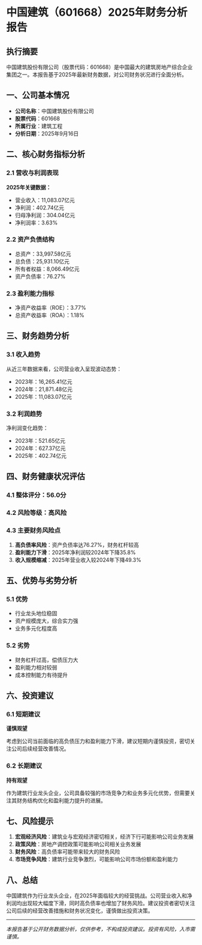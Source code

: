 # 中国建筑（601668）2025年财务分析报告

## 执行摘要

中国建筑股份有限公司（股票代码：601668）是中国最大的建筑房地产综合企业集团之一。本报告基于2025年最新财务数据，对公司财务状况进行全面分析。

## 一、公司基本情况

- **公司名称**：中国建筑股份有限公司
- **股票代码**：601668
- **所属行业**：建筑工程
- **分析日期**：2025年9月16日

## 二、核心财务指标分析

### 2.1 营收与利润表现

**2025年关键数据：**
- 营业收入：11,083.07亿元
- 净利润：402.74亿元
- 归母净利润：304.04亿元
- 净利润率：3.63%

### 2.2 资产负债结构

- 总资产：33,997.58亿元
- 总负债：25,931.10亿元
- 所有者权益：8,066.49亿元
- 资产负债率：76.27%

### 2.3 盈利能力指标

- 净资产收益率（ROE）：3.77%
- 总资产收益率（ROA）：1.18%

## 三、财务趋势分析

### 3.1 收入趋势

从近三年数据来看，公司营业收入呈现波动态势：
- 2023年：16,265.41亿元
- 2024年：21,871.48亿元
- 2025年：11,083.07亿元

### 3.2 利润趋势

净利润变化趋势：
- 2023年：521.65亿元
- 2024年：627.37亿元
- 2025年：402.74亿元

## 四、财务健康状况评估

### 4.1 整体评分：56.0分

### 4.2 风险等级：**高风险**

### 4.3 主要财务风险点

1. **高负债率风险**：资产负债率达76.27%，财务杠杆较高
2. **盈利能力下滑**：2025年净利润较2024年下降35.8%
3. **收入规模缩减**：2025年营业收入较2024年下降49.3%

## 五、优势与劣势分析

### 5.1 优势
- 行业龙头地位稳固
- 资产规模庞大，综合实力强
- 业务多元化程度高

### 5.2 劣势
- 财务杠杆过高，偿债压力大
- 盈利能力相对较弱
- 成本控制能力有待提升

## 六、投资建议

### 6.1 短期建议
**谨慎观望**

考虑到公司当前面临的高负债压力和盈利能力下滑，建议短期内谨慎投资，密切关注公司后续经营改善情况。

### 6.2 长期建议
**持有观望**

作为建筑行业龙头企业，公司具备较强的市场竞争力和业务多元化优势，但需要关注其财务结构优化和盈利能力提升的进展。

## 七、风险提示

1. **宏观经济风险**：建筑业与宏观经济密切相关，经济下行可能影响公司业务发展
2. **政策风险**：房地产调控政策可能影响公司相关业务发展
3. **财务风险**：高负债率可能带来较大的财务风险
4. **市场竞争风险**：建筑行业竞争激烈，可能影响公司市场份额和盈利能力

## 八、总结

中国建筑作为行业龙头企业，在2025年面临较大的经营挑战。公司营业收入和净利润均出现较大幅度下滑，同时高负债率也增加了财务风险。建议投资者密切关注公司后续的经营改善措施和财务状况变化，谨慎做出投资决策。

---
*本报告基于公开财务数据分析，仅供参考，不构成投资建议。投资有风险，入市需谨慎。*